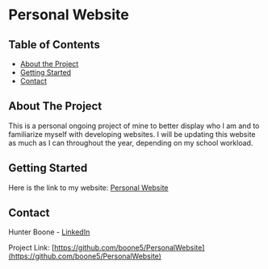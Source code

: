 # Personal Website
<!-- TABLE OF CONTENTS -->
## Table of Contents

* [About the Project](#about-the-project)
* [Getting Started](#getting-started)
* [Contact](#contact)



<!-- ABOUT THE PROJECT -->
## About The Project

This is a personal ongoing project of mine to better display who I am and to familiarize myself with developing websites. I will be updating this website as much as I can throughout the year, depending on my school workload. 

<!-- GETTING STARTED -->
## Getting Started

Here is the link to my website: [Personal Website](http://hdboone.com/)

<!-- CONTACT -->
## Contact

Hunter Boone - [LinkedIn](https://www.linkedin.com/in/hunter-boone-282a37187/)

Project Link: [https://github.com/boone5/PersonalWebsite](https://github.com/boone5/PersonalWebsite)
